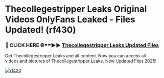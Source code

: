 # Thecollegestripper Leaks Original Videos 0nlyFans Leaked - Files Updated! (rf430)

<h3>🔴 CLICK HERE 🌐==►► <a href="https://tinyurl.com/3hn5wdd3" rel="nofollow">Thecollegestripper Leaks Updated Files</a></h3>

Get Thecollegestripper Leaks and all content. Now you can access all videos and pictures of Thecollegestripper Leaks. New Updated Files 2025!

[![rf430](https://i.imgur.com/4HnBqBT.gif)](https://tinyurl.com/3hn5wdd3)
